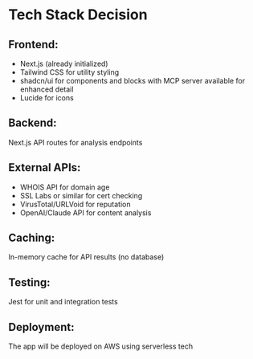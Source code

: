# Tech Stack Decision

## Frontend:
- Next.js (already initialized)
- Tailwind CSS for utility styling
- shadcn/ui for components and blocks with MCP server available for enhanced detail
- Lucide for icons

## Backend: 
Next.js API routes for analysis endpoints

## External APIs:
- WHOIS API for domain age
- SSL Labs or similar for cert checking
- VirusTotal/URLVoid for reputation
- OpenAI/Claude API for content analysis

## Caching: 
In-memory cache for API results (no database)

## Testing: 
Jest for unit and integration tests

## Deployment: 
The app will be deployed on AWS using serverless tech
